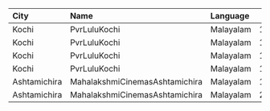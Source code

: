 | City         | Name                           | Language  |  Time | Type        | Price | Capacity | Booked |
| :----------- | :----------------------------- | :-------- | ----: | :---------- | ----: | -------: | -----: |
| Kochi        | PvrLuluKochi                   | Malayalam | 12:55 | Classic     |  110₹ |       39 |     21 |
| Kochi        | PvrLuluKochi                   | Malayalam | 12:55 | ClassicPlus |  140₹ |       91 |     66 |
| Kochi        | PvrLuluKochi                   | Malayalam | 12:55 | Prime       |  160₹ |       64 |     49 |
| Kochi        | PvrLuluKochi                   | Malayalam | 12:55 | Recliner    |  290₹ |        9 |      8 |
| Ashtamichira | MahalakshmiCinemasAshtamichira | Malayalam | 18:30 | GreenCircle |  120₹ |      106 |     54 |
| Ashtamichira | MahalakshmiCinemasAshtamichira | Malayalam | 21:45 | GreenCircle |  120₹ |      106 |     54 |